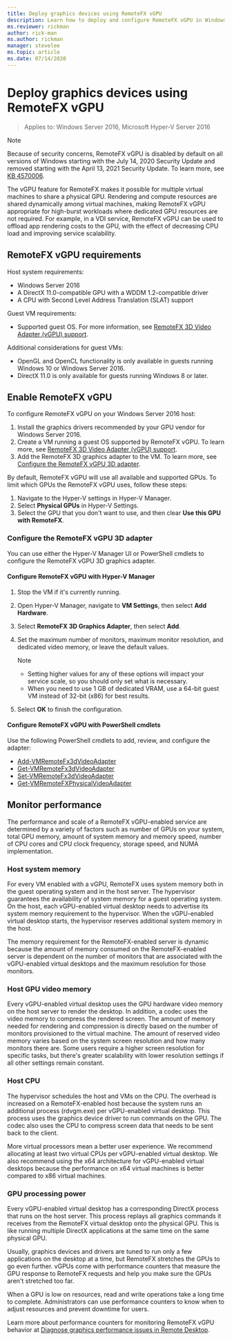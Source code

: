 ```yaml
---
title: Deploy graphics devices using RemoteFX vGPU
description: Learn how to deploy and configure RemoteFX vGPU in Windows Server
ms.reviewer: rickman
author: rick-man
ms.author: rickman
manager: stevelee
ms.topic: article
ms.date: 07/14/2020
---
```


# Deploy graphics devices using RemoteFX vGPU

> Applies to: Windows Server 2016, Microsoft Hyper-V Server 2016

> [!NOTE]
> Because of security concerns, RemoteFX vGPU is disabled by default on all versions of Windows starting with the July 14, 2020 Security Update and removed starting with the April 13, 2021 Security Update. To learn more, see [KB 4570006](https://support.microsoft.com/help/4570006).

The vGPU feature for RemoteFX makes it possible for multiple virtual machines to share a physical GPU. Rendering and compute resources are shared dynamically among virtual machines, making RemoteFX vGPU appropriate for high-burst workloads where dedicated GPU resources are not required. For example, in a VDI service, RemoteFX vGPU can be used to offload app rendering costs to the GPU, with the effect of decreasing CPU load and improving service scalability.

## RemoteFX vGPU requirements

Host system requirements:

- Windows Server 2016
- A DirectX 11.0-compatible GPU with a WDDM 1.2-compatible driver
- A CPU with Second Level Address Translation (SLAT) support

Guest VM requirements:

- Supported guest OS. For more information, see [RemoteFX 3D Video Adapter (vGPU) support](../../../remote/remote-desktop-services/rds-supported-config.md#remotefx-3d-video-adapter-vgpu-support).

Additional considerations for guest VMs:

- OpenGL and OpenCL functionality is only available in guests running Windows 10 or Windows Server 2016.
- DirectX 11.0 is only available for guests running Windows 8 or later.

## Enable RemoteFX vGPU

To configure RemoteFX vGPU on your Windows Server 2016 host:

1. Install the graphics drivers recommended by your GPU vendor for Windows Server 2016.
2. Create a VM running a guest OS supported by RemoteFX vGPU. To learn more, see [RemoteFX 3D Video Adapter (vGPU) support](../../../remote/remote-desktop-services/rds-supported-config.md#remotefx-3d-video-adapter-vgpu-support).
3. Add the RemoteFX 3D graphics adapter to the VM. To learn more, see [Configure the RemoteFX vGPU 3D adapter](#configure-the-remotefx-vgpu-3d-adapter).

By default, RemoteFX vGPU will use all available and supported GPUs. To limit which GPUs the RemoteFX vGPU uses, follow these steps:

1. Navigate to the Hyper-V settings in Hyper-V Manager.
2. Select **Physical GPUs** in Hyper-V Settings.
3. Select the GPU that you don't want to use, and then clear **Use this GPU with RemoteFX**.

### Configure the RemoteFX vGPU 3D adapter

You can use either the Hyper-V Manager UI or PowerShell cmdlets to configure the RemoteFX vGPU 3D graphics adapter.

#### Configure RemoteFX vGPU with Hyper-V Manager

1. Stop the VM if it's currently running.
2. Open Hyper-V Manager, navigate to **VM Settings**, then select **Add Hardware**.
3. Select **RemoteFX 3D Graphics Adapter**, then select **Add**.
4. Set the maximum number of monitors, maximum monitor resolution, and dedicated video memory, or leave the default values.

   > [!NOTE]
   > - Setting higher values for any of these options will impact your service scale, so you should only set what is necessary.
   > - When you need to use 1 GB of dedicated VRAM, use a 64-bit guest VM instead of 32-bit (x86) for best results.

5. Select **OK** to finish the configuration.

#### Configure RemoteFX vGPU with PowerShell cmdlets

Use the following PowerShell cmdlets to add, review, and configure the adapter:

- [Add-VMRemoteFx3dVideoAdapter](/powershell/module/hyper-v/add-vmremotefx3dvideoadapter)
- [Get-VMRemoteFx3dVideoAdapter](/powershell/module/hyper-v/get-vmremotefx3dvideoadapter)
- [Set-VMRemoteFx3dVideoAdapter](/powershell/module/hyper-v/set-vmremotefx3dvideoadapter)
- [Get-VMRemoteFXPhysicalVideoAdapter](/powershell/module/hyper-v/get-vmremotefxphysicalvideoadapter)

## Monitor performance

The performance and scale of a RemoteFX vGPU-enabled service are determined by a variety of factors such as number of GPUs on your system, total GPU memory, amount of system memory and memory speed, number of CPU cores and CPU clock frequency, storage speed, and NUMA implementation.

### Host system memory

For every VM enabled with a vGPU, RemoteFX uses system memory both in the guest operating system and in the host server. The hypervisor guarantees the availability of system memory for a guest operating system. On the host, each vGPU-enabled virtual desktop needs to advertise its system memory requirement to the hypervisor. When the vGPU-enabled virtual desktop starts, the hypervisor reserves additional system memory in the host.

The memory requirement for the RemoteFX-enabled server is dynamic because the amount of memory consumed on the RemoteFX-enabled server is dependent on the number of monitors that are associated with the vGPU-enabled virtual desktops and the maximum resolution for those monitors.

### Host GPU video memory

Every vGPU-enabled virtual desktop uses the GPU hardware video memory on the host server to render the desktop. In addition, a codec uses the video memory to compress the rendered screen. The amount of memory needed for rendering and compression is directly based on the number of monitors provisioned to the virtual machine. The amount of reserved video memory varies based on the system screen resolution and how many monitors there are. Some users require a higher screen resolution for specific tasks, but there's greater scalability with lower resolution settings if all other settings remain constant.

### Host CPU

The hypervisor schedules the host and VMs on the CPU. The overhead is increased on a RemoteFX-enabled host because the system runs an additional process (rdvgm.exe) per vGPU-enabled virtual desktop. This process uses the graphics device driver to run commands on the GPU. The codec also uses the CPU to compress screen data that needs to be sent back to the client.

More virtual processors mean a better user experience. We recommend allocating at least two virtual CPUs per vGPU-enabled virtual desktop. We also recommend using the x64 architecture for vGPU-enabled virtual desktops because the performance on x64 virtual machines is better compared to x86 virtual machines.

### GPU processing power

Every vGPU-enabled virtual desktop has a corresponding DirectX process that runs on the host server. This process replays all graphics commands it receives from the RemoteFX virtual desktop onto the physical GPU. This is like running multiple DirectX applications at the same time on the same physical GPU.

Usually, graphics devices and drivers are tuned to run only a few applications on the desktop at a time, but RemoteFX stretches the GPUs to go even further. vGPUs come with performance counters that measure the GPU response to RemoteFX requests and help you make sure the GPUs aren't stretched too far.

When a GPU is low on resources, read and write operations take a long time to complete. Administrators can use performance counters to know when to adjust resources and prevent downtime for users.

Learn more about performance counters for monitoring RemoteFX vGPU behavior at [Diagnose graphics performance issues in Remote Desktop](/azure/virtual-desktop/remotefx-graphics-performance-counters).

